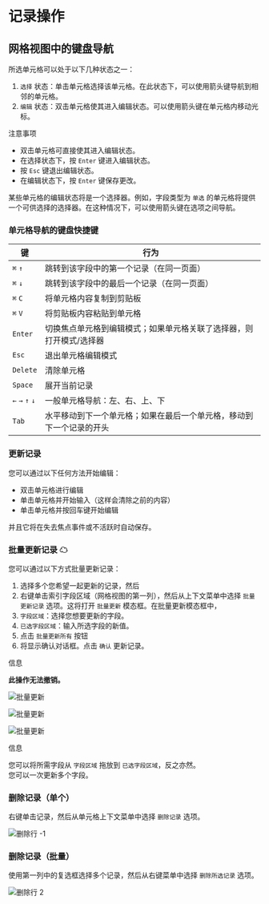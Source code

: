 # 记录操作

## 网格视图中的键盘导航

所选单元格可以处于以下几种状态之一：

1. `选择` 状态：单击单元格选择该单元格。在此状态下，可以使用箭头键导航到相邻的单元格。
2. `编辑` 状态：双击单元格使其进入编辑状态。可以使用箭头键在单元格内移动光标。

注意事项

- 双击单元格可直接使其进入编辑状态。
- 在选择状态下，按 `Enter` 键进入编辑状态。
- 按 `Esc` 键退出编辑状态。
- 在编辑状态下，按 `Enter` 键保存更改。

某些单元格的编辑状态将是一个选择器。例如，字段类型为 `单选` 的单元格将提供一个可供选择的选择器。在这种情况下，可以使用箭头键在选项之间导航。

### 单元格导航的键盘快捷键

| 键 | 行为 |
| --- | --- |
| `⌘` `↑` | 跳转到该字段中的第一个记录（在同一页面） |
| `⌘` `↓` | 跳转到该字段中的最后一个记录（在同一页面） |
| `⌘` `C` | 将单元格内容复制到剪贴板 |
| `⌘` `V` | 将剪贴板内容粘贴到单元格 |
| `Enter` | 切换焦点单元格到编辑模式；如果单元格关联了选择器，则打开模式/选择器 |
| `Esc` | 退出单元格编辑模式 |
| `Delete` | 清除单元格 |
| `Space` | 展开当前记录 |
| `←` `→` `↑` `↓` | 一般单元格导航：左、右、上、下 |
| `Tab` | 水平移动到下一个单元格；如果在最后一个单元格，移动到下一个记录的开头 |

### 更新记录

您可以通过以下任何方法开始编辑：

- 双击单元格进行编辑
- 单击单元格并开始输入（这样会清除之前的内容）
- 单击单元格并按回车键开始编辑

并且它将在失去焦点事件或不活跃时自动保存。

### 批量更新记录 ☁

您可以通过以下方式批量更新记录：

1. 选择多个您希望一起更新的记录，然后
2. 右键单击索引字段区域（网格视图的第一列），然后从上下文菜单中选择 `批量更新记录` 选项。这将打开 `批量更新` 模态框。在批量更新模态框中，
3. `字段区域`：选择您想要更新的字段。
4. `已选字段区域`：输入所选字段的新值。
5. 点击 `批量更新所有` 按钮
6. 将显示确认对话框。点击 `确认` 更新记录。

信息

**此操作无法撤销。**

![批量更新](https://docs.nocodb.com/assets/images/bulk-update-1-abf0bea8ffcee3689a6b4c7bc912a92b.png)

![批量更新](https://docs.nocodb.com/assets/images/bulk-update-2-8ad8314489b9cb76d57cdddddcf2ab85.png)

![批量更新](https://docs.nocodb.com/assets/images/bulk-update-3-e8c66d72a7fdbe1247482ba2021aa0f5.png)

信息

您可以将所需字段从 `字段区域` 拖放到 `已选字段区域`，反之亦然。  
您可以一次更新多个字段。

### 删除记录（单个）

右键单击记录，然后从单元格上下文菜单中选择 `删除记录` 选项。

![删除行 -1](https://docs.nocodb.com/assets/images/delete-row-2ef2b7c113b757dabf1542106e79f2db.png)

### 删除记录（批量）

使用第一列中的复选框选择多个记录，然后从右键菜单中选择 `删除所选记录` 选项。

![删除行 2](https://docs.nocodb.com/assets/images/delete-row-bulk-70240cbb8e8a5e84e368e9ff11b6e5c0.png)